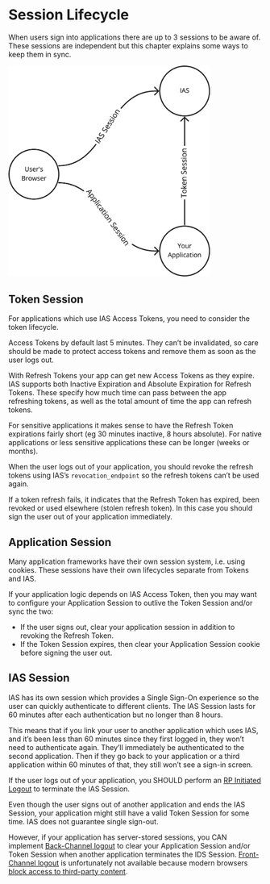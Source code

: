 # Session Lifecycle

When users sign into applications there are up to 3 sessions to be aware of. These sessions are independent but this chapter explains some ways to keep them in sync.

<img src="assets/session_lifecycle.png" width="400">

## Token Session

For applications which use IAS Access Tokens, you need to consider the token lifecycle.

Access Tokens by default last 5 minutes. They can’t be invalidated, so care should be made to protect access tokens and remove them as soon as the user logs out.

With Refresh Tokens your app can get new Access Tokens as they expire. IAS supports both Inactive Expiration and Absolute Expiration for Refresh Tokens. These specify how much time can pass between the app refreshing tokens, as well as the total amount of time the app can refresh tokens.

For sensitive applications it makes sense to have the Refresh Token expirations fairly short (eg 30 minutes inactive, 8 hours absolute). For native applications or less sensitive applications these can be longer (weeks or months).

When the user logs out of your application, you should revoke the refresh tokens using IAS’s `revocation_endpoint` so the refresh tokens can’t be used again.

If a token refresh fails, it indicates that the Refresh Token has expired, been revoked or used elsewhere (stolen refresh token). In this case you should sign the user out of your application immediately.

## Application Session

Many application frameworks have their own session system, i.e. using cookies. These sessions have their own lifecycles separate from Tokens and IAS.

If your application logic depends on IAS Access Token, then you may want to configure your Application Session to outlive the Token Session and/or sync the two:

- If the user signs out, clear your application session in addition to revoking the Refresh Token.
- If the Token Session expires, then clear your Application Session cookie before signing the user out.

## IAS Session

IAS has its own session which provides a Single Sign-On experience so the user can quickly authenticate to different clients. The IAS Session lasts for 60 minutes after each authentication but no longer than 8 hours.

This means that if you link your user to another application which uses IAS, and it’s been less than 60 minutes since they first logged in, they won’t need to authenticate again. They’ll immediately be authenticated to the second application. Then if they go back to your application or a third application within 60 minutes of that, they still won’t see a sign-in screen.

If the user logs out of your application, you SHOULD perform an [RP Initiated Logout](https://openid.net/specs/openid-connect-rpinitiated-1_0.html#RPLogout) to terminate the IAS Session.

Even though the user signs out of another application and ends the IAS Session, your application might still have a valid Token Session for some time. IAS does not guarantee single sign-out.

However, if your application has server-stored sessions, you CAN implement [Back-Channel logout](https://openid.net/specs/openid-connect-backchannel-1_0.html) to clear your Application Session and/or Token Session when another application terminates the IDS Session. [Front-Channel logout](https://openid.net/specs/openid-connect-frontchannel-1_0.html) is unfortunately not available because modern browsers [block access to third-party content](https://openid.net/specs/openid-connect-frontchannel-1_0.html#ThirdPartyContent).
